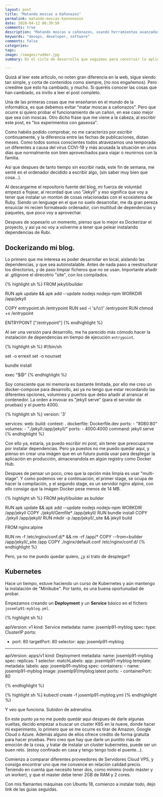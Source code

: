 ```yaml
---
layout: post
title: "Matando moscas a Kañonazos"
permalink: matando-moscas-kannonazos
date: 2020-04-12 06:39:50
comments: true
description: "Matando moscas a cañonazos, usando herramientas avanzadas del Mundo Devops, como Docker,TravisCI y Kubernetes."
keywords: "devops, developer, software"
comments: false
categories:
tags:
image: /images/rudder.jpg
summary: En el ciclo de desarrollo que seguimos para construir la aplicación de nuestros sueños, nos encontramos situaciones en las que tenemos que recurrir a la ardua labor de la depuración. Cuando el comportamiento de un componente software comienza a desafiar la lógica seguida en su implementación o cuando se llegan a dar casos límites que en un principio eran imposibles.

---
```


Quizá al leer este articulo, no noten gran diferencia en la web, sigue siendo tan simple, y corta de contenidos como siempre, (no nos engañemos). Pero creedme que esto ha cambiado, y mucho. 
Si queréis conocer las cosas que han cambiado, os invito a leer el post completo. 

Una de las primeras cosas que me enseñaron en el mundo de la informática, es que debemos evitar "matar moscas a cañonazos". 
Pero que ocurre si quiero probar el funcionamiento de un cañon, en ese caso mejor que sea con moscas.
Otro dicho frase que me viene a la cabeza, al escribir este post, es "los experimentos con gaseosa".

Como habéis podido comprobar, no me caracterizo por escribir continuamente, y la diferencia entre las fechas de publicaciones, distan meses. Como todos somos conscientes todos atravezamos una temporada un diferentes a causa del virus COVI-19 y más acusada la situación en unos días que normalmente son bien aprovechados para viajar o reunirnos con la familia.

Así que despues de tanto tiempo sin escribir nada, este fin de semana, me senté en el ordenador decidido a escribir algo, (sin saber muy bien que cosa...).

Al descargarme el repositorio fuente del blog, mi fuerza de voluntád empezó a flojear, al recordad que uso "Jekyll" y eso significa que voy a tener que instalar un monton de cosas relacionadas con el ecosistema de Ruby. Siendo un lenguage en el que no suelo desarrollar, me da gran pereza ensuiciar mi recien formateado ordenador, con multitud de dependencias y paquetes, que poco voy a aprovechar. 

Despues de sopesarlo un momento, pienso que lo mejor es Dockerizar el proyecto, y así ya no voy a volverme a tener que pelear instalando dependencias de Rubi. 

## Dockerizando mi blog.

Lo primero que me interesa es poder desarrollar en local, aislando las dependencias, y que sea autoinstalable.
Antes de nada paso a reestructurar los directorios, y de paso limpiar ficheros que no se usan. 
Importante añadir al .gitignore el direcotrio "site", con los compilados. 


{% highlight sh %}
FROM jekyll/builder

RUN apk update && apk add --update nodejs nodejs-npm
WORKDIR /app/jekyll

COPY entrypoint.sh /entrypoint
RUN sed -i 's/\r//' /entrypoint
RUN chmod +x /entrypoint


ENTRYPOINT ["/entrypoint"]
{% endhighlight %}

Al ser una versión para desarrollo, me ha parecido más cómodo hacer la instalación de dependencias
en tiempo de ejecución ``entrypoint``.

{% highlight sh %}
#!/bin/sh

set -o errexit
set -o nounset

bundle install

exec "$@"
{% endhighlight %}

Soy consciente que mi memoria es bastante limitada, por ello me creo un docker-compose para desarrollo, 
así ya no tengo que estar recordando las diferentes opciones, volumnes y puertos que debo añadir al arrancar el contenedor.
La orden a invovar es "jekyll serve" (para el servidor de pruebas) y el puerto 4000.

{% highlight sh %}
version: '3'

services:
  web:
    build:
      context: .
      dockerfile: Dockerfile.dev
    ports:
      - "8080:80"
    volumes:
      - "./jekyll:/app/jekyll/"
    ports:
      - 4000:4000
    command: jekyll serve
{% endhighlight %}

Con ello ya, estaría, ya puedo escribir mi post, sin tener que preocuparme por instalar dependencias. 
Pero ya puestos no me puedo quedar aquí, y pienso en crear una imágen que en un futuro pueda usar para desplegar la aplicación en producción, almacenandola en algún registry como Docker Hub.

Despues de pensar un poco, creo que la opción más limpia es usar "multi-stage".
Y como podemos ver a continuación, el primer stage, se ocupa de hacer la compilación, 
y el segundo stage, es un servidor nginx alpine, con ello consigo que la imágen Docker pese menos de 14 MB.

{% highlight sh %}
FROM jekyll/builder as builder

RUN apk update && apk add --update nodejs nodejs-npm
WORKDIR /app/jekyll
COPY ./jekyll/Gemfile* /app/jekyll/
RUN bundle install
COPY ./jekyll /app/jekyll/
RUN mkdir -p /app/jekyll/_site && jekyll build

FROM nginx:alpine

RUN rm -f /etc/nginx/conf.d/* && rm -rf /app/*
COPY --from=builder /app/jekyll/_site /app
COPY ./nginx/default.conf /etc/nginx/conf.d/
{% endhighlight %}


Pero, ya no me puedo quedar quiero, ¿y si trato de desplegar?

## Kubernetes

Hace un tiempo, estuve haciendo un curso de Kubernetes y aún mantengo la instalación de "Minikube". Por tanto, es una buena oportunudad de probar.

Empezamos creando un **Deployment** y un **Service** básico en el fichero ``josemlp91-myblog.yml``.

{% highlight sh %}

apiVersion: v1
kind: Service
metadata:
  name: josemlp91-myblog
spec:
  type: ClusterIP
  ports:
  - port: 80
    targetPort: 80
  selector:
    app: josemlp91-myblog
---
apiVersion: apps/v1
kind: Deployment
metadata:
  name: josemlp91-myblog
spec:
  replicas: 1
  selector:
    matchLabels:
      app: josemlp91-myblog
  template:
    metadata:
      labels:
        app: josemlp91-myblog
    spec:
      containers:
      - name: josemlp91-myblog
        image: josemlp91/myblog:latest
        ports:
        - containerPort: 80

{% endhighlight %}

{% highlight sh %}
kubectl create -f josemlp91-myblog.yml
{% endhighlight %}

Y veo que funciona. Subidon de adrenalina. 

En este punto ya no me puedo quedár aquí despues de darle algunas vueltas,
decido empezar a buscar un cluster K8S en la nueve, donde hacer mi experimento, 
lo primero que se me ocurre es tirar de Amazon, Google Cloud o Azure. Además alguno de ellos ofrece credito de forma gratuita para hacer pruebas. Pero creo que hay que darle un puntito más de emoción de la cosa, y tratar de instalar un cluster kubernetes, puede ser un buen reto. (estoy confinado en casa y tengo tengo todo el puente...).

Comienzo a comparar diferentes proveedores de Servidores Cloud VPS, y consigo encontrar uno que me convence en relación calidad precio. Teniendo en cuenta que necesito tener dos, como mínimo (nodo máster y un worker), y que el master debe tener 2GB de RAM y 2 cores. 

Con mis flamantes máquinas con Ubuntu 18, comienzo a instalar todo, dejo link de las guias seguidas.

